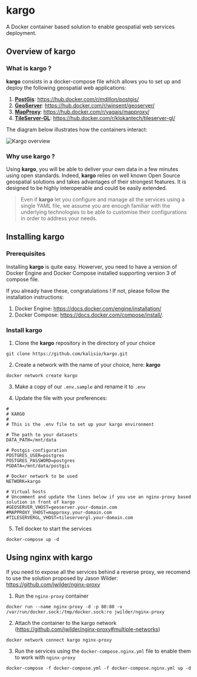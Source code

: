 # kargo

A Docker container based solution to enable geospatial web services deployment.

## Overview of kargo

### What is kargo ?

**kargo** consists in a docker-compose file which allows you to set up and deploy the following geospatial web applications: 
1. [**PostGis**](http://postgis.net/): https://hub.docker.com/r/mdillon/postgis/
2. [**GeoServer**](http://geoserver.org/): https://hub.docker.com/r/winsent/geoserver/
3. [**MapProxy**](https://mapproxy.org/): https://hub.docker.com/r/yagajs/mapproxy/
4. [**TileServer-GL**](http://tileserver.org/): https://hub.docker.com/r/klokantech/tileserver-gl/

The diagram below illustrates how the containers interact:

![Kargo overview](https://raw.githubusercontent.com/kalisio/kargo/master/assets/kargo-diagram.png)

### Why use kargo ?

Using **kargo**, you will be able to deliver your own data in a few minutes using open standards. Indeed, **kargo** relies on well known Open Source geospatial solutions and takes advantages of their strongest features. It is designed to be highly interoperable and could be easily extended.

> Even if **kargo** let you configure and manage all the services using a single YAML file, we assume you are enough familiar with the underlying technologies to be able to customise their configurations in order to address your needs.

## Installing kargo

### Prerequisites

Installing **kargo** is quite easy. Howerver, you need to have a version of Docker Engine and Docker Compose installed supporting version 3 of compose file. 

If you already have these, congratulations ! If not, please follow the installation instructions:
1. Docker Engine: https://docs.docker.com/engine/installation/
2. Docker Compose: https://docs.docker.com/compose/install/.

### Install kargo

1. Clone the **kargo** repository in the directory of your choice

```
git clone https://github.com/kalisio/kargo.git
```

2. Create a network with the name of your choice, here: **kargo**

```
docker network create kargo
```

3. Make a copy of our `.env.sample` and rename it to `.env`

4. Update the file with your preferences:

```
#
# KARGO
#
# This is the .env file to set up your kargo environment

# The path to your datasets
DATA_PATH=/mnt/data

# Postgis configuration
POSTGRES_USER=postgres
POSTGRES_PASSWORD=postgres
PGDATA=/mnt/data/postgis

# Docker network to be used
NETWORK=kargo

# Virtual hosts 
# Uncomment and update the lines below if you use an nginx-proxy based solution in front of kargo
#GEOSERVER_VHOST=geoserver.your-domain.com
#MAPPROXY_VHOST=mapproxy.your-domain.com
#TILESERVERGL_VHOST=tileservergl.your-domain.com
```

5. Tell docker to start the services

```
docker-compose up -d
```

## Using nginx with kargo

If you need to expose all the services behind a reverse proxy, we recomend to use the solution proposed by Jason Wilder:
https://github.com/jwilder/nginx-proxy

1. Run the `nginx-proxy` container
```
docker run --name nginx-proxy -d -p 80:80 -v /var/run/docker.sock:/tmp/docker.sock:ro jwilder/nginx-proxy
```
2. Attach the container to the kargo network (https://github.com/jwilder/nginx-proxy#multiple-networks)
```
docker network connect kargo nginx-proxy
```
3. Run the services using the `docker-compose.nginx.yml` file to enable them to work with `nginx-proxy`
```
docker-compose -f docker-compose.yml -f docker-compose.nginx.yml up -d
```


